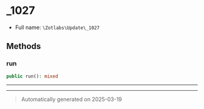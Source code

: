 
# _1027





* Full name: `\Zotlabs\Update\_1027`




## Methods


### run



```php
public run(): mixed
```












***


***
> Automatically generated on 2025-03-19
